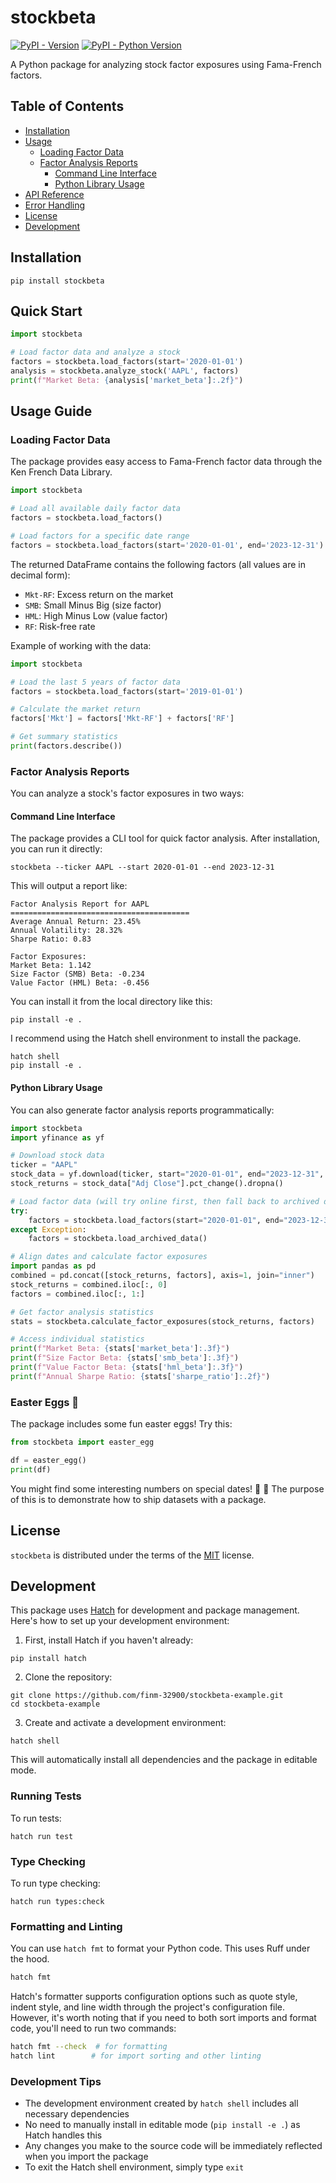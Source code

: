 # stockbeta

[![PyPI - Version](https://img.shields.io/pypi/v/stockbeta.svg)](https://pypi.org/project/stockbeta)
[![PyPI - Python Version](https://img.shields.io/pypi/pyversions/stockbeta.svg)](https://pypi.org/project/stockbeta)

A Python package for analyzing stock factor exposures using Fama-French factors.

## Table of Contents

- [Installation](#installation)
- [Usage](#usage)
  - [Loading Factor Data](#loading-factor-data)
  - [Factor Analysis Reports](#factor-analysis-reports)
    - [Command Line Interface](#command-line-interface)
    - [Python Library Usage](#python-library-usage)
- [API Reference](#api-reference)
- [Error Handling](#error-handling)
- [License](#license)
- [Development](#development)

## Installation

```console
pip install stockbeta
```

## Quick Start

```python
import stockbeta

# Load factor data and analyze a stock
factors = stockbeta.load_factors(start='2020-01-01')
analysis = stockbeta.analyze_stock('AAPL', factors)
print(f"Market Beta: {analysis['market_beta']:.2f}")
```

## Usage Guide

### Loading Factor Data

The package provides easy access to Fama-French factor data through the Ken French Data Library.

```python
import stockbeta

# Load all available daily factor data
factors = stockbeta.load_factors()

# Load factors for a specific date range
factors = stockbeta.load_factors(start='2020-01-01', end='2023-12-31')
```

The returned DataFrame contains the following factors (all values are in decimal form):
- `Mkt-RF`: Excess return on the market
- `SMB`: Small Minus Big (size factor)
- `HML`: High Minus Low (value factor)
- `RF`: Risk-free rate

Example of working with the data:
```python
import stockbeta

# Load the last 5 years of factor data
factors = stockbeta.load_factors(start='2019-01-01')

# Calculate the market return
factors['Mkt'] = factors['Mkt-RF'] + factors['RF']

# Get summary statistics
print(factors.describe())
```

### Factor Analysis Reports

You can analyze a stock's factor exposures in two ways:

#### Command Line Interface

The package provides a CLI tool for quick factor analysis. After installation,
you can run it directly:

```console
stockbeta --ticker AAPL --start 2020-01-01 --end 2023-12-31
```

This will output a report like:
```
Factor Analysis Report for AAPL
========================================
Average Annual Return: 23.45%
Annual Volatility: 28.32%
Sharpe Ratio: 0.83

Factor Exposures:
Market Beta: 1.142
Size Factor (SMB) Beta: -0.234
Value Factor (HML) Beta: -0.456
```
You can install it from the local directory like this:
```
pip install -e .
```

I recommend using the Hatch shell environment to install the package.
```
hatch shell
pip install -e .
```

#### Python Library Usage

You can also generate factor analysis reports programmatically:

```python
import stockbeta
import yfinance as yf

# Download stock data
ticker = "AAPL"
stock_data = yf.download(ticker, start="2020-01-01", end="2023-12-31", progress=False)
stock_returns = stock_data["Adj Close"].pct_change().dropna()

# Load factor data (will try online first, then fall back to archived data)
try:
    factors = stockbeta.load_factors(start="2020-01-01", end="2023-12-31")
except Exception:
    factors = stockbeta.load_archived_data()

# Align dates and calculate factor exposures
import pandas as pd
combined = pd.concat([stock_returns, factors], axis=1, join="inner")
stock_returns = combined.iloc[:, 0]
factors = combined.iloc[:, 1:]

# Get factor analysis statistics
stats = stockbeta.calculate_factor_exposures(stock_returns, factors)

# Access individual statistics
print(f"Market Beta: {stats['market_beta']:.3f}")
print(f"Size Factor Beta: {stats['smb_beta']:.3f}")
print(f"Value Factor Beta: {stats['hml_beta']:.3f}")
print(f"Annual Sharpe Ratio: {stats['sharpe_ratio']:.2f}")
```

### Easter Eggs 🥚

The package includes some fun easter eggs! Try this:

```python
from stockbeta import easter_egg

df = easter_egg()
print(df)
```

You might find some interesting numbers on special dates! 🎯 🥧 The purpose of this is to demonstrate how to ship datasets with a package.

## License

`stockbeta` is distributed under the terms of the [MIT](https://spdx.org/licenses/MIT.html) license.

## Development

This package uses [Hatch](https://hatch.pypa.io/) for development and package management. Here's how to set up your development environment:

1. First, install Hatch if you haven't already:
```console
pip install hatch
```

2. Clone the repository:
```console
git clone https://github.com/finm-32900/stockbeta-example.git
cd stockbeta-example
```

3. Create and activate a development environment:
```console
hatch shell
```

This will automatically install all dependencies and the package in editable mode.

### Running Tests

To run tests:
```console
hatch run test
```

### Type Checking

To run type checking:
```console
hatch run types:check
```

### Formatting and Linting

You can use `hatch fmt` to format your Python code. This uses Ruff under the hood. 

```bash
hatch fmt
```
Hatch's formatter supports configuration options such as quote style, indent style, and line width through the project's configuration file. However, it's worth noting that if you need to both sort imports and format code, you'll need to run two commands:

```bash
hatch fmt --check  # for formatting
hatch lint        # for import sorting and other linting
```

### Development Tips

- The development environment created by `hatch shell` includes all necessary dependencies
- No need to manually install in editable mode (`pip install -e .`) as Hatch handles this
- Any changes you make to the source code will be immediately reflected when you import the package
- To exit the Hatch shell environment, simply type `exit`